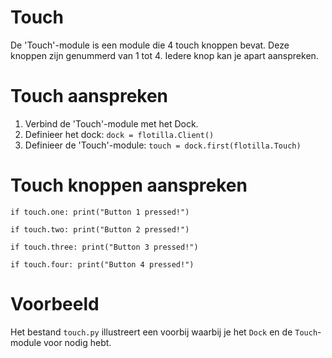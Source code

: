 # Touch
De 'Touch'-module is een module die 4 touch knoppen bevat. Deze knoppen zijn genummerd van 1 tot 4. Iedere knop kan je apart aanspreken.

# Touch aanspreken
1. Verbind de 'Touch'-module met het Dock.
2. Definieer het dock: `dock = flotilla.Client()`
3. Definieer de 'Touch'-module: `touch = dock.first(flotilla.Touch)`

# Touch knoppen aanspreken

`
if touch.one:
	print("Button 1 pressed!")
`

`
if touch.two:
	print("Button 2 pressed!")
`

`
if touch.three:
	print("Button 3 pressed!")
`

`
if touch.four:
	print("Button 4 pressed!")
`

# Voorbeeld
Het bestand `touch.py` illustreert een voorbij waarbij je het `Dock` en de `Touch`-module voor nodig hebt.